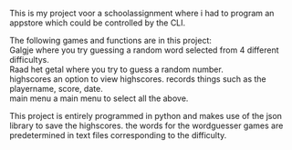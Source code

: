 This is my project voor a schoolassignment where i had to program an appstore which could be controlled by the CLI.


The following games and functions are in this project:<br>
	Galgje               where you try guessing a random word selected from 4 different difficultys.<br>
	Raad het getal       where you try to guess a random number.<br>
	highscores           an option to view highscores. records things such as the playername, score, date.<br>
	main menu            a main menu to select all the above.<br>


This project is entirely programmed in python and makes use of the json library to save the highscores. 
the words for the wordguesser games are predetermined in text files corresponding to the difficulty.

